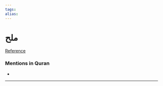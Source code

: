 ```yaml
---
tags: 
alias: 
---
```


# ملح

[Reference](https://corpus.quran.com/concept.jsp?id=salt)

### Mentions in Quran
- 

---

